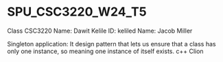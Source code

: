 # SPU_CSC3220_W24_T5
Class CSC3220
Name: Dawit Kelile  ID: keliled
Name: Jacob Miller

Singleton application: It design pattern that lets us ensure that a class has only one instance, so meaning one instance of itself exists. 
c++ Clion 

